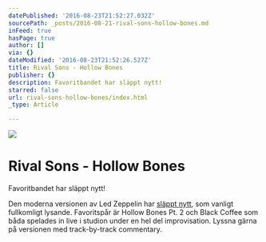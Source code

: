 ```yaml
---
datePublished: '2016-08-23T21:52:27.032Z'
sourcePath: _posts/2016-08-21-rival-sons-hollow-bones.md
inFeed: true
hasPage: true
author: []
via: {}
dateModified: '2016-08-23T21:52:26.527Z'
title: Rival Sons - Hollow Bones
publisher: {}
description: Favoritbandet har släppt nytt!
starred: false
url: rival-sons-hollow-bones/index.html
_type: Article

---
```

![](https://the-grid-user-content.s3-us-west-2.amazonaws.com/02ac0337-832a-433c-9c0d-a5e715f08b2c.jpg)

# Rival Sons - Hollow Bones

Favoritbandet har släppt nytt!

Den moderna versionen av Led Zeppelin har [släppt nytt][0], som vanligt fullkomligt lysande. Favoritspår är Hollow Bones Pt. 2 och Black Coffee som båda spelades in live i studion under en hel del improvisation. Lyssna gärna på versionen med track-by-track commentary.

[0]: https://open.spotify.com/album/7hKJMKE01FvUJEVxY8bBOT